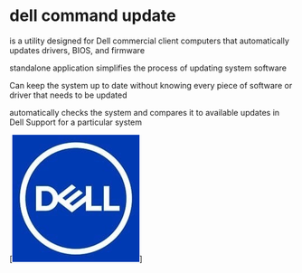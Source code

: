 # dell command update

is a utility designed for Dell commercial client computers that automatically updates drivers, BIOS, and firmware

standalone application simplifies the process of updating system software

 Can keep the system up to date without knowing every piece of software or driver that needs to be updated

 automatically checks the system and compares it to available updates in Dell Support for a particular system

[<img src="https://github.com/ArthurAvont/dell-command-update/blob/main/dell%20command.jpg"/>]
